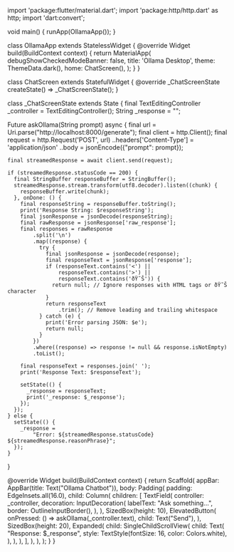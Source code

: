 import 'package:flutter/material.dart';
import 'package:http/http.dart' as http;
import 'dart:convert';

void main() {
  runApp(OllamaApp());
}

class OllamaApp extends StatelessWidget {
  @override
  Widget build(BuildContext context) {
    return MaterialApp(
      debugShowCheckedModeBanner: false,
      title: 'Ollama Desktop',
      theme: ThemeData.dark(),
      home: ChatScreen(),
    );
  }
}

class ChatScreen extends StatefulWidget {
  @override
  _ChatScreenState createState() => _ChatScreenState();
}

class _ChatScreenState extends State<ChatScreen> {
  final TextEditingController _controller = TextEditingController();
  String _response = "";

  Future<void> askOllama(String prompt) async {
    final url = Uri.parse("http://localhost:8000/generate");
    final client = http.Client();
    final request = http.Request('POST', url)
      ..headers['Content-Type'] = 'application/json'
      ..body = jsonEncode({"prompt": prompt});

    final streamedResponse = await client.send(request);

    if (streamedResponse.statusCode == 200) {
      final StringBuffer responseBuffer = StringBuffer();
      streamedResponse.stream.transform(utf8.decoder).listen((chunk) {
        responseBuffer.write(chunk);
      }, onDone: () {
        final responseString = responseBuffer.toString();
        print('Response String: $responseString');
        final jsonResponse = jsonDecode(responseString);
        final rawResponse = jsonResponse['raw_response'];
        final responses = rawResponse
            .split('\n')
            .map((response) {
              try {
                final jsonResponse = jsonDecode(response);
                final responseText = jsonResponse['response'];
                if (responseText.contains('<') ||
                    responseText.contains('>') ||
                    responseText.contains('ðŸ˜Š')) {
                  return null; // Ignore responses with HTML tags or ðŸ˜Š character
                }
                return responseText
                    .trim(); // Remove leading and trailing whitespace
              } catch (e) {
                print('Error parsing JSON: $e');
                return null;
              }
            })
            .where((response) => response != null && response.isNotEmpty)
            .toList();

        final responseText = responses.join(' ');
        print('Response Text: $responseText');

        setState(() {
          _response = responseText;
          print('_response: $_response');
        });
      });
    } else {
      setState(() {
        _response =
            "Error: ${streamedResponse.statusCode} ${streamedResponse.reasonPhrase}";
      });
    }
  }

  @override
  Widget build(BuildContext context) {
    return Scaffold(
      appBar: AppBar(title: Text("Ollama Chatbot")),
      body: Padding(
        padding: EdgeInsets.all(16.0),
        child: Column(
          children: [
            TextField(
              controller: _controller,
              decoration: InputDecoration(
                labelText: "Ask something...",
                border: OutlineInputBorder(),
              ),
            ),
            SizedBox(height: 10),
            ElevatedButton(
              onPressed: () => askOllama(_controller.text),
              child: Text("Send"),
            ),
            SizedBox(height: 20),
            Expanded(
              child: SingleChildScrollView(
                child: Text(
                  "Response: $_response",
                  style: TextStyle(fontSize: 16, color: Colors.white),
                ),
              ),
            ),
          ],
        ),
      ),
    );
  }
}